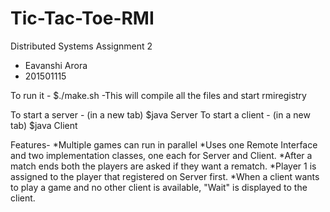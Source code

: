 # Tic-Tac-Toe-RMI
Distributed Systems Assignment 2

- Eavanshi Arora
- 201501115

To run it -
$./make.sh
-This will compile all the files and start rmiregistry

To start a server -
(in a new tab) $java Server
To start a client -
(in a new tab) $java Client

Features-
*Multiple games can run in parallel
*Uses one Remote Interface and two implementation classes, one each for Server and Client.
*After a match ends both the players are asked if they want a rematch.
*Player 1 is assigned to the player that registered on Server first.
*When a client wants to play a game and no other client is available, "Wait" is displayed to the client.
